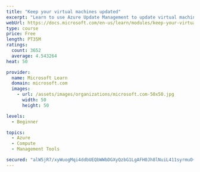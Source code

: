 ```yaml
---
title: "Keep your virtual machines updated"
excerpt: "Learn to use Azure Update Management to update virtual machines, verify agent connectivity, and use Azure Log Analytics in your cloud environment."
webUrl: https://docs.microsoft.com/en-us/learn/modules/keep-your-virtual-machines-updated/
type: course
price: Free
length: PT35M
ratings:
  count: 3652
  average: 4.543264
heat: 50

provider:
  name: Microsoft Learn
  domain: microsoft.com
  images:
    - url: /assets/images/organizations/microsoft.com-50x50.jpg
      width: 50
      height: 50

levels:
  - Beginner

topics:
  - Azure
  - Compute
  - Management Tools

secured: "alW5jR7/xyWuogMqi4ddbUEQbWWbDGXyQzbG1LgAFH0Jh8lNuiL411syrmuO+elo+XMohETLPKKdXnzdN1ibPkX03EzPsrIr3kgu3yaQfOT9657pqaCj6jT4KBCHLMaxcce2LLQhL8jBIJReGmbgCanTobUTLK/+OvsTOpyd44e5YXWk+jLOZ1tvc3CHVbkQmfmu5BFNPGcR+yzw1XcQjx3p35Lpq30hOCbIaOiH0YzLii16mNIqoMPV1MMfU2EQ2+VObNkHEF77zy5bG3NBoOztsl2CEYZXtyGzoennkaNOUNqmTOIci2BF5LZlgPXAAE5lBGIyKwYdkdbAoJWfpVvHby2dXDPcX/uqgxv7gHn51qmb9hA1jMDfydlKdp4e6OBUNGv+NwlZrxzZVnbSO0s6vS6cu1RXjNR4PbKds2s=;LwG57IHGSgOOvISiKVp55Q=="
---
```


